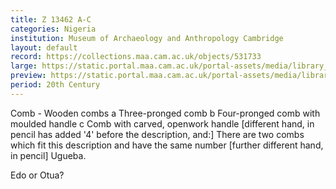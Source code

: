 ```yaml
---
title: Z 13462 A-C
categories: Nigeria
institution: Museum of Archaeology and Anthropology Cambridge
layout: default
record: https://collections.maa.cam.ac.uk/objects/531733
large: https://static.portal.maa.cam.ac.uk/portal-assets/media/library_images/web/672316_Z_13462a_001.png
preview: https://static.portal.maa.cam.ac.uk/portal-assets/media/library_images/thumbnail/672316_Z_13462a_001.png
period: 20th Century
---
```


Comb - Wooden combs
a Three-pronged comb
b Four-pronged comb with moulded handle
c Comb with carved, openwork handle
[different hand, in pencil has added '4' before the description, and:] There are two combs which fit this description and have the same number
[further different hand, in pencil] Ugueba.

Edo or Otua?
